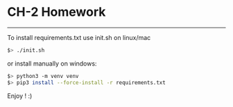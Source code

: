 # CH-2 Homework

---

To install requirements.txt use init.sh on linux/mac
```bash
$> ./init.sh
```

or install manually on windows:
```bash
$> python3 -m venv venv
$> pip3 install --force-install -r requirements.txt
```

Enjoy ! :)